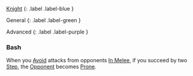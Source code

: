 
[Knight](Game/Knight)
{: .label .label-blue }

General
{: .label .label-green }

Advanced
{: .label .label-purple }

### Bash

When you [Avoid](Core/Reacting#Avoid) attacks from opponents [In Melee](Core/Effects#In%20Melee), if you succeed by two [Step](Game/Core/Skills#Step), the [Opponent](Game/Core/Terminology#Opponent) becomes [Prone](Game/Core/Effects#Prone).